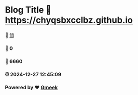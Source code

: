 # Blog Title :link: https://chyqsbxcclbz.github.io 
### :page_facing_up: [11](https://chyqsbxcclbz.github.io/tag.html) 
### :speech_balloon: 0 
### :hibiscus: 6660 
### :alarm_clock: 2024-12-27 12:45:09 
### Powered by :heart: [Gmeek](https://github.com/Meekdai/Gmeek)

